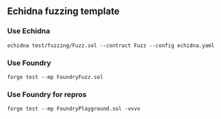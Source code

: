## Echidna fuzzing template

### Use Echidna

    echidna test/fuzzing/Fuzz.sol --contract Fuzz --config echidna.yaml

### Use Foundry

    forge test --mp FoundryFuzz.sol

### Use Foundry for repros

    forge test --mp FoundryPlayground.sol -vvvv
